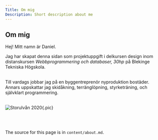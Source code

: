 ```yaml
---
Title: Om mig
Description: Short description about me
---
```


Om mig
-------------------

Hej! Mitt namn är Daniel.

Jag har skapat denna sidan som projektuppgift i delkursen design inom distanskursen *Webbprogrammering och databaser, 30hp* på Blekinge Tekniska Högskola.
<br><br>

Till vardags jobbar jag på en byggentreprenör nyproduktion bostäder. Annars uppskattar jag skidåkning, terränglöpning, styrketräning, och självklart programmering.
<br><br>

![Storulvån 2020](%assets_url%/img/me.png "Storulvån"){.pic}

<br><br>

The source for this page is in `content/about.md`.
